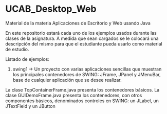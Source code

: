 # UCAB_Desktop_Web
Material de la materia Aplicaciones de Escritorio y Web usando Java

En este repositorio estará cada uno de los ejemplos usados durante las clases de la asignatura. A medida que sean cargados se le colocará una descripción del mismo para que el estudiante pueda usarlo como material de estudio.

Listado de ejemplos:

1. swing1 -> Un proyecto con varias aplicaciones sencillas que muestran los principales contenedores de SWING: JFrame, JPanel y JMenuBar, base de cualquier aplicación que se desee realizar.

  La clase TopContainerFrame.java presenta los contenedores básicos.
  La clase GUIDemoFrame.java presenta los contenedores, con otros componentes básicos, denominados controles en SWING: un JLabel, un     JTextField y un JButton 
